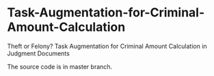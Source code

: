 # Task-Augmentation-for-Criminal-Amount-Calculation
Theft or Felony? Task Augmentation for Criminal Amount Calculation in Judgment Documents

The source code is in master branch.


